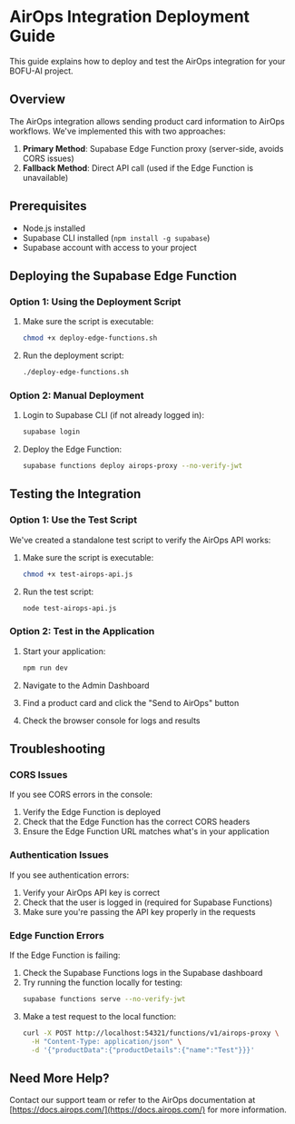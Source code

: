 # AirOps Integration Deployment Guide

This guide explains how to deploy and test the AirOps integration for your BOFU-AI project.

## Overview

The AirOps integration allows sending product card information to AirOps workflows. We've implemented this with two approaches:

1. **Primary Method**: Supabase Edge Function proxy (server-side, avoids CORS issues)
2. **Fallback Method**: Direct API call (used if the Edge Function is unavailable)

## Prerequisites

- Node.js installed
- Supabase CLI installed (`npm install -g supabase`)
- Supabase account with access to your project

## Deploying the Supabase Edge Function

### Option 1: Using the Deployment Script

1. Make sure the script is executable:
   ```bash
   chmod +x deploy-edge-functions.sh
   ```

2. Run the deployment script:
   ```bash
   ./deploy-edge-functions.sh
   ```

### Option 2: Manual Deployment

1. Login to Supabase CLI (if not already logged in):
   ```bash
   supabase login
   ```

2. Deploy the Edge Function:
   ```bash
   supabase functions deploy airops-proxy --no-verify-jwt
   ```

## Testing the Integration

### Option 1: Use the Test Script

We've created a standalone test script to verify the AirOps API works:

1. Make sure the script is executable:
   ```bash
   chmod +x test-airops-api.js
   ```

2. Run the test script:
   ```bash
   node test-airops-api.js
   ```

### Option 2: Test in the Application

1. Start your application:
   ```bash
   npm run dev
   ```

2. Navigate to the Admin Dashboard
3. Find a product card and click the "Send to AirOps" button
4. Check the browser console for logs and results

## Troubleshooting

### CORS Issues

If you see CORS errors in the console:

1. Verify the Edge Function is deployed
2. Check that the Edge Function has the correct CORS headers
3. Ensure the Edge Function URL matches what's in your application

### Authentication Issues

If you see authentication errors:

1. Verify your AirOps API key is correct
2. Check that the user is logged in (required for Supabase Functions)
3. Make sure you're passing the API key properly in the requests

### Edge Function Errors

If the Edge Function is failing:

1. Check the Supabase Functions logs in the Supabase dashboard
2. Try running the function locally for testing:
   ```bash
   supabase functions serve --no-verify-jwt
   ```
3. Make a test request to the local function:
   ```bash
   curl -X POST http://localhost:54321/functions/v1/airops-proxy \
     -H "Content-Type: application/json" \
     -d '{"productData":{"productDetails":{"name":"Test"}}}'
   ```

## Need More Help?

Contact our support team or refer to the AirOps documentation at [https://docs.airops.com/](https://docs.airops.com/) for more information. 
